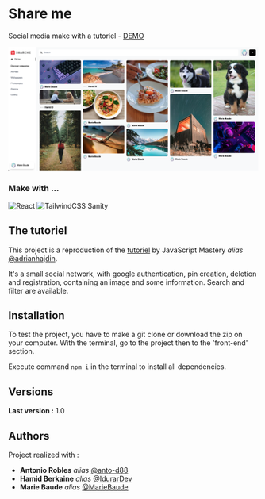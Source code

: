 # Share me
Social media make with a tutoriel - [DEMO](https://share-me-baudemarie.netlify.app/)

![image info](./front-end/src/assets/demo.png)

### Make with ...
![React](https://img.shields.io/badge/react-%2320232a.svg?style=for-the-badge&logo=react&logoColor=%2361DAFB) ![TailwindCSS](https://img.shields.io/badge/tailwindcss-%2338B2AC.svg?style=for-the-badge&logo=tailwind-css&logoColor=white) Sanity


## The tutoriel
This project is a reproduction of the [tutoriel](https://www.youtube.com/watch?v=1RHDhtbqo94&list=WL&index=69&t=377s
) by JavaScript Mastery _alias_ [@adrianhajdin](https://github.com/adrianhajdin).

It's a small social network, with google authentication, pin creation, deletion and registration, containing an image and some information.
Search and filter are available.


## Installation

To test the project, you have to make a git clone or download the zip on your computer.
With the terminal, go to the project then to the 'front-end' section.

Execute command ``npm i`` in the terminal to install all dependencies.


## Versions
**Last version :** 1.0


## Authors
Project realized with :
* **Antonio Robles** _alias_ [@anto-d88](https://github.com/anto-d88)
* **Hamid Berkaine** _alias_ [@IdurarDev](https://github.com/IdurarDev)
* **Marie Baude** _alias_ [@MarieBaude](https://github.com/MarieBaude)
